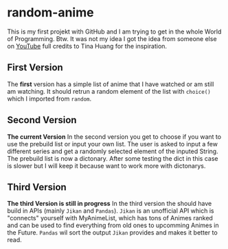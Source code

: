 # random-anime
 
This is my first projekt with GitHub and I am trying to get in the whole World of Programming. Btw. It was not my idea I got the idea from someone else on [YouTube](https://www.youtube.com/watch?v=_xf1TMs0ysk&list=LL&index=16) full credits to Tina Huang for the inspiration.

## First Version

The **first** version has a simple list of anime that I have watched or am still am watching. It should retrun a random element of the list with `choice()` which I imported from `random`.

## Second Version
**The current Version**
In the second version you get to choose if you want to use the prebuild list or input your own list. The user is asked to input a few different series and get a randomly selected element of the inputed String. The prebuild list is now a dictonary. After some testing the dict in this case is slower but I will keep it because want to work more with dictonarys.   

## Third Version

**The third Version is still in progress**
In the third version the should have build in APIs (mainly `Jikan` and `Pandas`).  `Jikan` is an unofficial API which is "connects" yourself with MyAnimeList, which has tons of Animes ranked and can be used to find everything from old ones to upcomming Animes in the Future. `Pandas` wil sort the output `Jikan` provides and makes it better to read. 